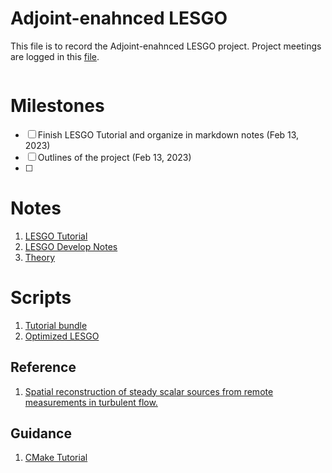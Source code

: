 # Adjoint-enahnced LESGO
This file is to record the Adjoint-enahnced LESGO project. Project meetings are logged in this [file](project_tracking.md).

```{tableofcontents}
```


# Milestones
- [ ] Finish LESGO Tutorial and organize in markdown notes (Feb 13, 2023)
- [ ] Outlines of the project (Feb 13, 2023)
- [ ] 

# Notes
1. [LESGO Tutorial](notes/LESGO_tutorial.md)
2. [LESGO Develop Notes](/notes/LESGO_TODO.md)
3. [Theory](notes/Adjoint_theory.md)

# Scripts
1. [Tutorial bundle](lesgo_adjoint_tutorial_bundle/Readme.md)
2. [Optimized LESGO](lesgo-adjoint/README.md)

## Reference
1. [Spatial reconstruction of steady scalar sources from remote measurements in turbulent flow.](https://www.cambridge.org/core/journals/journal-of-fluid-mechanics/article/spatial-reconstruction-of-steady-scalar-sources-from-remote-measurements-in-turbulent-flow/C83D9706C0B20578F1331BF614413BBE)
   

## Guidance
1. [CMake Tutorial](https://cmake.org/cmake/help/latest/guide/tutorial/index.html)

